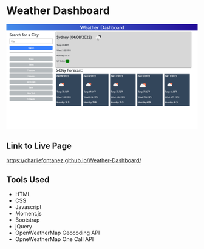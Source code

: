# Weather Dashboard


![image](./assets/images/weather_dashboard.png)


## Link to Live Page

https://charliefontanez.github.io/Weather-Dashboard/


## Tools Used

- HTML
- CSS
- Javascript
- Moment.js
- Bootstrap
- jQuery
- OpenWeatherMap Geocoding API
- OpneWeatherMap One Call API
